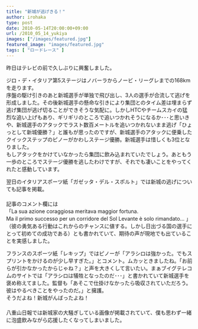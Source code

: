 ```yaml
---
title: "新城が逃げきる！"
author: irohaka
type: post
date: 2010-05-14T20:00:00+09:00
url: /2010_05_14_yukiya
images: ["/images/featured.jpg"]
featured_image: "images/featured.jpg"
tags: [ "ロードレース" ]
---
```


昨日はテレビの前で久しぶりに興奮しました。
 <!--more-->

ジロ・デ・イタリア第5ステージはノバーラからノービ・リーグレまでの168kmを走ります。  
序盤の駆け引きのあと新城選手が単独で飛び出し、3人の選手が合流して逃げを形成しました。その後新城選手の懸命な引きにより集団とのタイム差は埋まらず逃げ集団が逃げ切ることができそうな気配に。しかしHTCやチームスカイの猛烈な追い上げもあり、ギリギリのところで追いつかれそうになるか･･･と思いきや、新城選手のアタックでラスト数百メートルを追いつかれないまま逃げ「ひょっとして新城優勝？」と誰もが思ったのですが、新城選手のアタックに便乗したクイックステップのピノーがかわしステージ優勝。新城選手は惜しくも3位となりました。  
もしアタックをかけていなかったら集団に飲み込まれていたでしょう。あともう一歩のところでステージ優勝を逃したわけですが、それでも凄いことをやってくれたと感動しています。  

翌日のイタリアスポーツ紙「ガゼッタ・デル・スポルト」では新城の逃げについても記事を掲載。  
　  
記事のコメント欄には  
「La sua azione coraggiosa meritava maggior fortuna.  
 Ma il primo successo per un corridore del Sol Levante è solo rimandato... 」  
（彼の勇気ある行動はこれからのチャンスに値する。しかし日出づる国の選手にとって初めての成功である）とも書かれていて、期待の声が現地でも出ていることを実感しました。  
   
フランスのスポーツ紙「レキップ」ではピノーが「アラシロは強かった。でもスプリントをかけるのが少し早すぎた。」とコメント。ムカッときましたね。「お前らが引かなかったからじゃね？」と声を大きくして言いたい。まぁブイグテレコムのサイトでは「アラシロは犠牲となったのだ･･･」と書かれていて新城選手を褒め称えてました。監督も「あそこで仕掛けなかったら吸収されていただろう。彼はやるべきことをやったのだ。」と擁護。  
そうだよね！新城がんばったよね！  
　  
八重山日報では新城家の大騒ぎしている画像が掲載されていて、僕も思わず一緒に泡盛飲みながら応援したくなってしまいました。  
